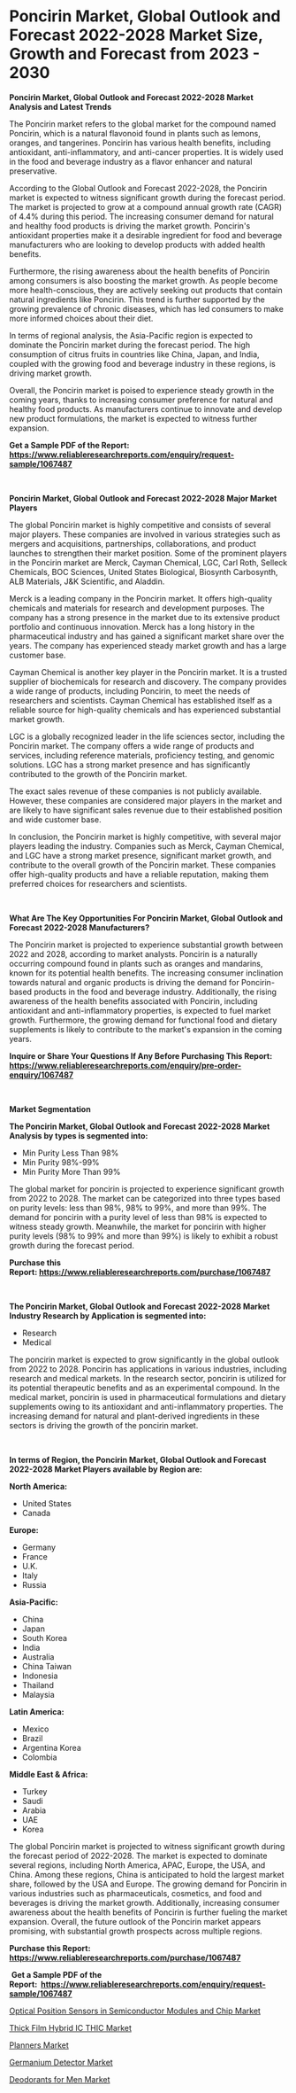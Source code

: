 <p><h1>Poncirin Market, Global Outlook and Forecast 2022-2028 Market Size, Growth and Forecast from 2023 - 2030</h1></p><p><strong>Poncirin Market, Global Outlook and Forecast 2022-2028 Market Analysis and Latest Trends</strong></p>
<p><p>The Poncirin market refers to the global market for the compound named Poncirin, which is a natural flavonoid found in plants such as lemons, oranges, and tangerines. Poncirin has various health benefits, including antioxidant, anti-inflammatory, and anti-cancer properties. It is widely used in the food and beverage industry as a flavor enhancer and natural preservative.</p><p>According to the Global Outlook and Forecast 2022-2028, the Poncirin market is expected to witness significant growth during the forecast period. The market is projected to grow at a compound annual growth rate (CAGR) of 4.4% during this period. The increasing consumer demand for natural and healthy food products is driving the market growth. Poncirin's antioxidant properties make it a desirable ingredient for food and beverage manufacturers who are looking to develop products with added health benefits.</p><p>Furthermore, the rising awareness about the health benefits of Poncirin among consumers is also boosting the market growth. As people become more health-conscious, they are actively seeking out products that contain natural ingredients like Poncirin. This trend is further supported by the growing prevalence of chronic diseases, which has led consumers to make more informed choices about their diet.</p><p>In terms of regional analysis, the Asia-Pacific region is expected to dominate the Poncirin market during the forecast period. The high consumption of citrus fruits in countries like China, Japan, and India, coupled with the growing food and beverage industry in these regions, is driving market growth.</p><p>Overall, the Poncirin market is poised to experience steady growth in the coming years, thanks to increasing consumer preference for natural and healthy food products. As manufacturers continue to innovate and develop new product formulations, the market is expected to witness further expansion.</p></p>
<p><strong>Get a Sample PDF of the Report:&nbsp; <a href="https://www.reliableresearchreports.com/enquiry/request-sample/1067487">https://www.reliableresearchreports.com/enquiry/request-sample/1067487</a></strong></p>
<p>&nbsp;</p>
<p><strong>Poncirin Market, Global Outlook and Forecast 2022-2028 Major Market Players</strong></p>
<p><p>The global Poncirin market is highly competitive and consists of several major players. These companies are involved in various strategies such as mergers and acquisitions, partnerships, collaborations, and product launches to strengthen their market position. Some of the prominent players in the Poncirin market are Merck, Cayman Chemical, LGC, Carl Roth, Selleck Chemicals, BOC Sciences, United States Biological, Biosynth Carbosynth, ALB Materials, J&K Scientific, and Aladdin.</p><p>Merck is a leading company in the Poncirin market. It offers high-quality chemicals and materials for research and development purposes. The company has a strong presence in the market due to its extensive product portfolio and continuous innovation. Merck has a long history in the pharmaceutical industry and has gained a significant market share over the years. The company has experienced steady market growth and has a large customer base.</p><p>Cayman Chemical is another key player in the Poncirin market. It is a trusted supplier of biochemicals for research and discovery. The company provides a wide range of products, including Poncirin, to meet the needs of researchers and scientists. Cayman Chemical has established itself as a reliable source for high-quality chemicals and has experienced substantial market growth.</p><p>LGC is a globally recognized leader in the life sciences sector, including the Poncirin market. The company offers a wide range of products and services, including reference materials, proficiency testing, and genomic solutions. LGC has a strong market presence and has significantly contributed to the growth of the Poncirin market.</p><p>The exact sales revenue of these companies is not publicly available. However, these companies are considered major players in the market and are likely to have significant sales revenue due to their established position and wide customer base.</p><p>In conclusion, the Poncirin market is highly competitive, with several major players leading the industry. Companies such as Merck, Cayman Chemical, and LGC have a strong market presence, significant market growth, and contribute to the overall growth of the Poncirin market. These companies offer high-quality products and have a reliable reputation, making them preferred choices for researchers and scientists.</p></p>
<p>&nbsp;</p>
<p><strong>What Are The Key Opportunities For Poncirin Market, Global Outlook and Forecast 2022-2028 Manufacturers?</strong></p>
<p><p>The Poncirin market is projected to experience substantial growth between 2022 and 2028, according to market analysts. Poncirin is a naturally occurring compound found in plants such as oranges and mandarins, known for its potential health benefits. The increasing consumer inclination towards natural and organic products is driving the demand for Poncirin-based products in the food and beverage industry. Additionally, the rising awareness of the health benefits associated with Poncirin, including antioxidant and anti-inflammatory properties, is expected to fuel market growth. Furthermore, the growing demand for functional food and dietary supplements is likely to contribute to the market's expansion in the coming years.</p></p>
<p><strong>Inquire or Share Your Questions If Any Before Purchasing This Report: <a href="https://www.reliableresearchreports.com/enquiry/pre-order-enquiry/1067487">https://www.reliableresearchreports.com/enquiry/pre-order-enquiry/1067487</a></strong></p>
<p>&nbsp;</p>
<p><strong>Market Segmentation</strong></p>
<p><strong>The Poncirin Market, Global Outlook and Forecast 2022-2028 Market Analysis by types is segmented into:</strong></p>
<p><ul><li>Min Purity Less Than 98%</li><li>Min Purity 98%-99%</li><li>Min Purity More Than 99%</li></ul></p>
<p><p>The global market for poncirin is projected to experience significant growth from 2022 to 2028. The market can be categorized into three types based on purity levels: less than 98%, 98% to 99%, and more than 99%. The demand for poncirin with a purity level of less than 98% is expected to witness steady growth. Meanwhile, the market for poncirin with higher purity levels (98% to 99% and more than 99%) is likely to exhibit a robust growth during the forecast period.</p></p>
<p><strong>Purchase this Report:&nbsp;<a href="https://www.reliableresearchreports.com/purchase/1067487">https://www.reliableresearchreports.com/purchase/1067487</a></strong></p>
<p>&nbsp;</p>
<p><strong>The Poncirin Market, Global Outlook and Forecast 2022-2028 Market Industry Research by Application is segmented into:</strong></p>
<p><ul><li>Research</li><li>Medical</li></ul></p>
<p><p>The poncirin market is expected to grow significantly in the global outlook from 2022 to 2028. Poncirin has applications in various industries, including research and medical markets. In the research sector, poncirin is utilized for its potential therapeutic benefits and as an experimental compound. In the medical market, poncirin is used in pharmaceutical formulations and dietary supplements owing to its antioxidant and anti-inflammatory properties. The increasing demand for natural and plant-derived ingredients in these sectors is driving the growth of the poncirin market.</p></p>
<p>&nbsp;</p>
<p><strong>In terms of Region, the Poncirin Market, Global Outlook and Forecast 2022-2028 Market Players available by Region are:</strong></p>
<p>
    <p> <strong> North America: </strong>
        <ul>
            <li>United States</li>
            <li>Canada</li>
        </ul>
        </p> 
    <p> <strong> Europe: </strong>
        <ul>
            <li>Germany</li>
            <li>France</li>
            <li>U.K.</li>
            <li>Italy</li>
            <li>Russia</li>
        </ul>
        </p> 
    <p> <strong> Asia-Pacific: </strong>
        <ul>
            <li>China</li>
            <li>Japan</li>
            <li>South Korea</li>
            <li>India</li>
            <li>Australia</li>
            <li>China Taiwan</li>
            <li>Indonesia</li>
            <li>Thailand</li>
            <li>Malaysia</li>
        </ul>
        </p> 
    <p> <strong> Latin America: </strong>
        <ul>
            <li>Mexico</li>
            <li>Brazil</li>
            <li>Argentina Korea</li>
            <li>Colombia</li>
        </ul>
        </p> 
    <p> <strong> Middle East & Africa: </strong>
        <ul>
            <li>Turkey</li>
            <li>Saudi</li>
            <li>Arabia</li>
            <li>UAE</li>
            <li>Korea</li>
        </ul>
    </p>
    </p>
<p><p>The global Poncirin market is projected to witness significant growth during the forecast period of 2022-2028. The market is expected to dominate several regions, including North America, APAC, Europe, the USA, and China. Among these regions, China is anticipated to hold the largest market share, followed by the USA and Europe. The growing demand for Poncirin in various industries such as pharmaceuticals, cosmetics, and food and beverages is driving the market growth. Additionally, increasing consumer awareness about the health benefits of Poncirin is further fueling the market expansion. Overall, the future outlook of the Poncirin market appears promising, with substantial growth prospects across multiple regions.</p></p>
<p><strong>Purchase this Report: <a href="https://www.reliableresearchreports.com/purchase/1067487">https://www.reliableresearchreports.com/purchase/1067487</a></strong></p>
<p>&nbsp;<strong>Get a Sample PDF of the Report:&nbsp;&nbsp;<a href="https://www.reliableresearchreports.com/enquiry/request-sample/1067487">https://www.reliableresearchreports.com/enquiry/request-sample/1067487</a></strong></p>
<p><strong></strong></p>
<p><p><a href="https://www.reportprime.com/optical-position-sensors-in-semiconductor-modules-and-chip-r5649">Optical Position Sensors in Semiconductor Modules and Chip Market</a></p><p><a href="https://www.reportprime.com/thick-film-hybrid-ic-thic-r5650">Thick Film Hybrid IC THIC Market</a></p><p><a href="https://medium.com/@timothychapman46/planners-market-size-growth-forecast-2023-2030-443c2fb789db">Planners Market</a></p><p><a href="https://www.linkedin.com/pulse/germanium-detector-market-insights-players-forecast-till-2030-sdyec/">Germanium Detector Market</a></p><p><a href="https://medium.com/@royross51/deodorants-for-men-market-size-growth-forecast-2023-2030-0ad5a9dbf1db">Deodorants for Men Market</a></p></p>